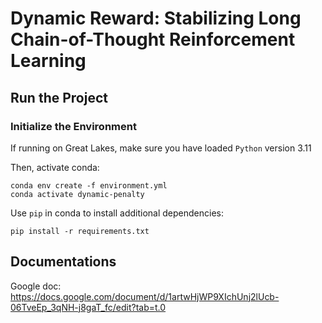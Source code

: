 # Dynamic Reward: Stabilizing Long Chain-of-Thought Reinforcement Learning

## Run the Project

### Initialize the Environment

If running on Great Lakes, make sure you have loaded `Python` version 3.11

Then, activate conda:
```Shell
conda env create -f environment.yml
conda activate dynamic-penalty
```

Use `pip` in conda to install additional dependencies:
```Shell
pip install -r requirements.txt
```

## Documentations
Google doc: https://docs.google.com/document/d/1artwHjWP9XIchUnj2lUcb-06TveEp_3qNH-j8gaT_fc/edit?tab=t.0
